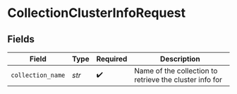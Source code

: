 # CollectionClusterInfoRequest


## Fields

| Field                                                   | Type                                                    | Required                                                | Description                                             |
| ------------------------------------------------------- | ------------------------------------------------------- | ------------------------------------------------------- | ------------------------------------------------------- |
| `collection_name`                                       | *str*                                                   | :heavy_check_mark:                                      | Name of the collection to retrieve the cluster info for |